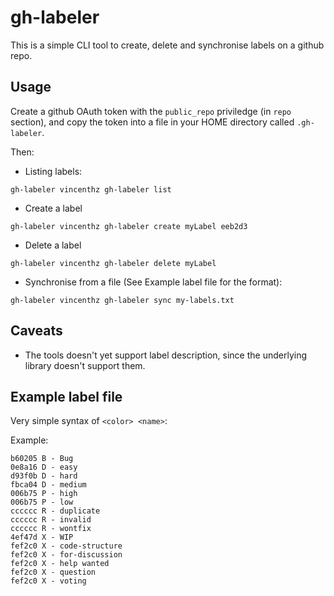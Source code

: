 # gh-labeler

This is a simple CLI tool to create, delete and synchronise labels
on a github repo.

## Usage

Create a github OAuth token with the `public_repo` priviledge (in `repo` section),
and copy the token into a file in your HOME directory called `.gh-labeler`.

Then:

* Listing labels:

```
gh-labeler vincenthz gh-labeler list
```

* Create a label

```
gh-labeler vincenthz gh-labeler create myLabel eeb2d3
```

* Delete a label

```
gh-labeler vincenthz gh-labeler delete myLabel
```

* Synchronise from a file (See Example label file for the format):

```
gh-labeler vincenthz gh-labeler sync my-labels.txt
```

## Caveats

* The tools doesn't yet support label description, since the underlying library doesn't support them.

## Example label file

Very simple syntax of `<color> <name>`:

Example:

```
b60205 B - Bug
0e8a16 D - easy
d93f0b D - hard
fbca04 D - medium
006b75 P - high
006b75 P - low
cccccc R - duplicate
cccccc R - invalid
cccccc R - wontfix
4ef47d X - WIP
fef2c0 X - code-structure
fef2c0 X - for-discussion
fef2c0 X - help wanted
fef2c0 X - question
fef2c0 X - voting
```
